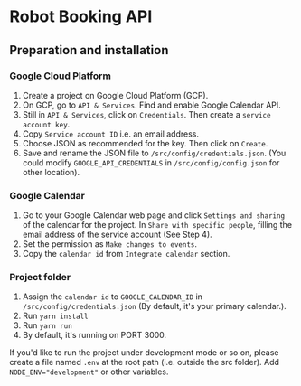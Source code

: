 # Robot Booking API
## Preparation and installation

### Google Cloud Platform
1. Create a project on Google Cloud Platform (GCP).
2. On GCP, go to `API & Services`. Find and enable Google Calendar API.
3. Still in `API & Services`, click on `Credentials`. Then create a `service account key`.
4. Copy `Service account ID` i.e. an email address.
5. Choose JSON as recommended for the key. Then click on `Create`.
6. Save and rename the JSON file to `/src/config/credentials.json`. (You could modify `GOOGLE_API_CREDENTIALS` in `/src/config/config.json` for other location).

### Google Calendar
1. Go to your Google Calendar web page and click `Settings and sharing` of the calendar for the project.
In `Share with specific people`, filling the email address of the service account (See Step 4). 
2. Set the permission as `Make changes to events`.
3. Copy the `calendar id` from `Integrate calendar` section.

### Project folder
1. Assign the `calendar id` to `GOOGLE_CALENDAR_ID` in `/src/config/credentials.json` (By default, it's your primary calendar.).
2. Run `yarn install`
3. Run `yarn run`
4. By default, it's running on PORT 3000.

If you'd like to run the project under development mode or so on, please create a file named `.env` at the root path (i.e. outside the src folder). Add `NODE_ENV="development"` or other variables.